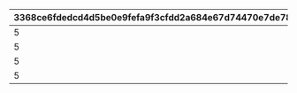 |3368ce6fdedcd4d5be0e9fefa9f3cfdd2a684e67d74470e7de7842ef54ffe99e|b07a7bc8fb47fe01af6121332e125236801287b8c8e0aea2ae2fa606246588ff|117b89f006358dd3a4e9d11ce6b1c0e6f0e114295476b2258c3fd51f12fec2ad|a8389907a435d2cbd58ccd741a95f36f7500d32c1371853b498dcd5becf81ece|e27b338d08a058578794234812e7efb476c8068ef331235a1d941f60296c661f|
| --- | --- | --- | --- | --- |
|5|20000000|1|20000|1000|
|5|30000000|2|30000|1200|
|5|40000000|3|40000|1500|
|5|50000000|4|50000|2000|